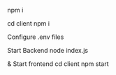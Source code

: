 npm i

cd client
npm i

Configure .env files

Start Backend
node index.js

& 
Start frontend
cd client
npm start
